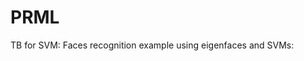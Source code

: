 # PRML

TB for SVM: [](https://www.cambridge.org/core/books/an-introduction-to-support-vector-machines-and-other-kernelbased-learning-methods/A6A6F4084056A4B23F88648DDBFDD6FC)
Faces recognition example using eigenfaces and SVMs: [](https://scikit-learn.org/stable/auto_examples/applications/plot_face_recognition.html)

